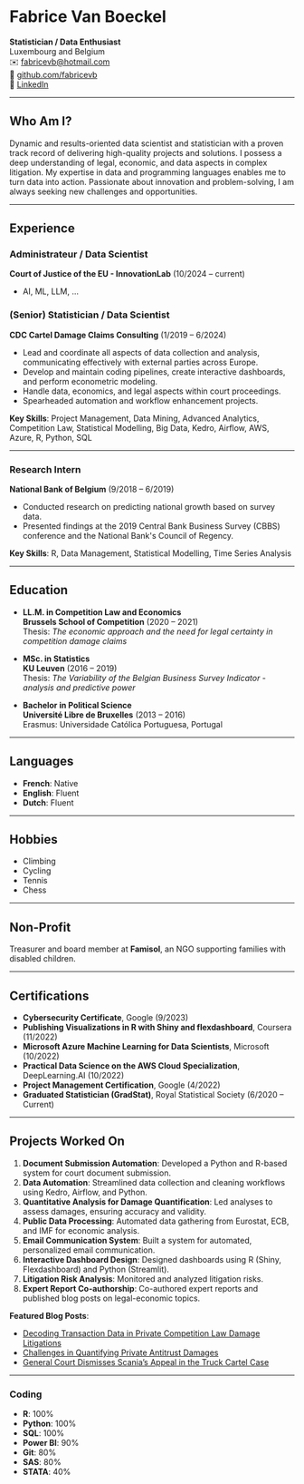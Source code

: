 # Fabrice Van Boeckel

**Statistician / Data Enthusiast**  
Luxembourg and Belgium  
✉️ [fabricevb@hotmail.com](mailto:fabricevb@hotmail.com)  
🐙 [github.com/fabricevb](https://github.com/fabricevb)  
💼 [LinkedIn](https://www.linkedin.com/in/fabricevb/)

---

## Who Am I?

Dynamic and results-oriented data scientist and statistician with a proven track record of delivering high-quality projects and solutions. I possess a deep understanding of legal, economic, and data aspects in complex litigation. My expertise in data and programming languages enables me to turn data into action. Passionate about innovation and problem-solving, I am always seeking new challenges and opportunities.

---

## Experience

### Administrateur / Data Scientist
**Court of Justice of the EU - InnovationLab** (10/2024 – current)
- AI, ML, LLM, ...

### (Senior) Statistician / Data Scientist  
**CDC Cartel Damage Claims Consulting** (1/2019 – 6/2024)  
- Lead and coordinate all aspects of data collection and analysis, communicating effectively with external parties across Europe.  
- Develop and maintain coding pipelines, create interactive dashboards, and perform econometric modeling.  
- Handle data, economics, and legal aspects within court proceedings.  
- Spearheaded automation and workflow enhancement projects.  

**Key Skills**: Project Management, Data Mining, Advanced Analytics, Competition Law, Statistical Modelling, Big Data, Kedro, Airflow, AWS, Azure, R, Python, SQL

---

### Research Intern  
**National Bank of Belgium** (9/2018 – 6/2019)  
- Conducted research on predicting national growth based on survey data.  
- Presented findings at the 2019 Central Bank Business Survey (CBBS) conference and the National Bank's Council of Regency.  

**Key Skills**: R, Data Management, Statistical Modelling, Time Series Analysis

---

## Education

- **LL.M. in Competition Law and Economics**  
  **Brussels School of Competition** (2020 – 2021)  
  Thesis: *The economic approach and the need for legal certainty in competition damage claims*  

- **MSc. in Statistics**  
  **KU Leuven** (2016 – 2019)  
  Thesis: *The Variability of the Belgian Business Survey Indicator - analysis and predictive power*  

- **Bachelor in Political Science**  
  **Université Libre de Bruxelles** (2013 – 2016)  
  Erasmus: Universidade Católica Portuguesa, Portugal  

---

## Languages

- **French**: Native  
- **English**: Fluent  
- **Dutch**: Fluent  

---

## Hobbies

- Climbing  
- Cycling  
- Tennis  
- Chess  

---

## Non-Profit

Treasurer and board member at **Famisol**, an NGO supporting families with disabled children.

---

## Certifications

- **Cybersecurity Certificate**, Google (9/2023)  
- **Publishing Visualizations in R with Shiny and flexdashboard**, Coursera (11/2022)  
- **Microsoft Azure Machine Learning for Data Scientists**, Microsoft (10/2022)  
- **Practical Data Science on the AWS Cloud Specialization**, DeepLearning.AI (10/2022)  
- **Project Management Certification**, Google (4/2022)  
- **Graduated Statistician (GradStat)**, Royal Statistical Society (6/2020 – Current)

---

## Projects Worked On

1. **Document Submission Automation**: Developed a Python and R-based system for court document submission.  
2. **Data Automation**: Streamlined data collection and cleaning workflows using Kedro, Airflow, and Python.  
3. **Quantitative Analysis for Damage Quantification**: Led analyses to assess damages, ensuring accuracy and validity.  
4. **Public Data Processing**: Automated data gathering from Eurostat, ECB, and IMF for economic analysis.  
5. **Email Communication System**: Built a system for automated, personalized email communication.  
6. **Interactive Dashboard Design**: Designed dashboards using R (Shiny, Flexdashboard) and Python (Streamlit).  
7. **Litigation Risk Analysis**: Monitored and analyzed litigation risks.  
8. **Expert Report Co-authorship**: Co-authored expert reports and published blog posts on legal-economic topics.  

**Featured Blog Posts**:  
- [Decoding Transaction Data in Private Competition Law Damage Litigations](https://www.lexology.com/library/detail.aspx?g=27c15931-634a-4b85-a808-deea3fbcdbc5)  
- [Challenges in Quantifying Private Antitrust Damages](https://www.lexology.com/library/detail.aspx?g=f9b77257-81f2-40bc-90a6-98e51e9d117b)  
- [General Court Dismisses Scania’s Appeal in the Truck Cartel Case](https://www.lexology.com/library/detail.aspx?g=24f37af4-4478-4ebab158-3410faf19f84)


---

### Coding

- **R**: 100%  
- **Python**: 100%  
- **SQL**: 100%  
- **Power BI**: 90%  
- **Git**: 80%  
- **SAS**: 80%  
- **STATA**: 40%
